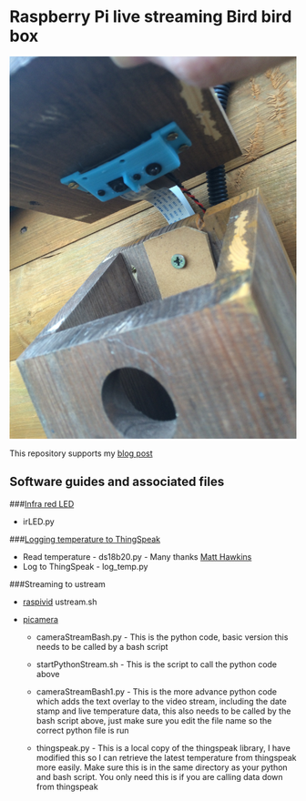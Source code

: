 # Raspberry Pi live streaming Bird bird box

![Bird box](images/birdbox.jpg)

This repository supports my [blog post](http://www.pi-tutorials.co.uk/birdbox)

## Software guides and associated files

###[Infra red LED](http://www.pi-tutorials.co.uk/post/141844642590/raspberry-pi-bird-box)

* irLED.py

###[Logging temperature to ThingSpeak](http://www.pi-tutorials.co.uk/post/142198754939/raspberry-pi-bird-box)

* Read temperature - ds18b20.py - Many thanks [Matt Hawkins](http://raspberrypi-spy.co.uk)
* Log to ThingSpeak - log_temp.py

###Streaming to ustream

* [raspivid](http://www.pi-tutorials.co.uk/post/142702979779/raspberry-pi-bird-box)
ustream.sh
* [picamera](http://www.pi-tutorials.co.uk/post/143079533229/raspberry-pi-bird-box)

    * cameraStreamBash.py - This is the python code, basic version this needs to be called by a bash script
   
    * startPythonStream.sh - This is the script to call the python code above
   
    * cameraStreamBash1.py - This is the more advance python code which adds the text overlay to the video stream, including the date stamp and live temperature data, this also needs to be called by the bash script above, just make sure you edit the file name so the correct python file is run
   
    * thingspeak.py - This is a local copy of the thingspeak library, I have modified this so I can retrieve the latest temperature from thingspeak more easily.  Make sure this is in the same directory as your python and bash script.  You only need this is if you are calling data down from thingspeak
